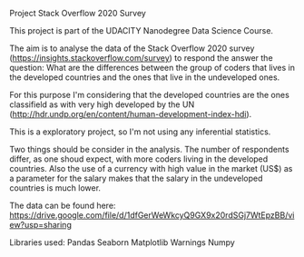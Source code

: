 Project Stack Overflow 2020 Survey

This project is part of the UDACITY Nanodegree Data Science Course. 

The aim is to analyse the data of the Stack Overflow 2020 survey (https://insights.stackoverflow.com/survey) to respond the answer the question: What are the differences between the group of coders that lives in the developed countries and the ones that live in the undeveloped ones.

For this purpose I'm considering that the developed countries are the ones classifield as with very high developed by the UN (http://hdr.undp.org/en/content/human-development-index-hdi).

This is a exploratory project, so I'm not using any inferential statistics.

Two things should be consider in the analysis. The number of respondents differ, as one shoud expect, with more coders living in the developed countries. Also the use of a currency with high value in the market (US$) as a parameter for the salary makes that the salary in the undeveloped countries is much lower.

The data can be found here:
https://drive.google.com/file/d/1dfGerWeWkcyQ9GX9x20rdSGj7WtEpzBB/view?usp=sharing 


Libraries used:
Pandas
Seaborn
Matplotlib
Warnings
Numpy